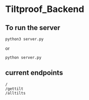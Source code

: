 # Tiltproof_Backend

## To run the server
```
python3 server.py 
```
or
```
python server.py 
```

## current endpoints
```
/
/gettilt
/alltilts
```